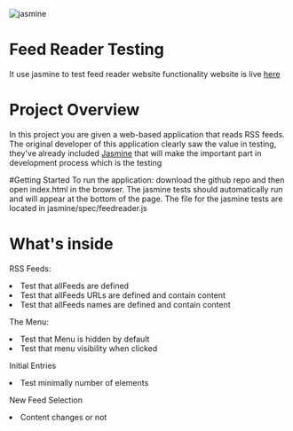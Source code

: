 
![jasmine](https://user-images.githubusercontent.com/20688971/55767515-7ca15000-5a79-11e9-9332-fea77d04f2e4.png)




# Feed Reader Testing
It use jasmine to test feed reader website functionality website is live <a href="https://ahmedfarghal.github.io/Feed-Reader-Testing/.">here</a>

# Project Overview

In this project you are given a web-based application that reads RSS feeds. The original developer of this application clearly saw the value in testing, they've already included [Jasmine](http://jasmine.github.io/) that will make the important part in development process which is the testing

#Getting Started
To run the application: download the github repo and then open index.html in the browser. The jasmine tests should automatically run and will appear at the bottom of the page. The file for the jasmine tests are located in jasmine/spec/feedreader.js

# What's inside
RSS Feeds:
  <li>Test that allFeeds are defined</li>
  <li>Test that allFeeds URLs are defined and contain content</li>
  <li>Test that allFeeds names are defined and contain content</li>

The Menu:
<li>Test that Menu is hidden by default</li>
<li>Test that menu visibility when clicked</li>


Initial Entries
  <li>Test minimally number of elements</li>


New Feed Selection
  <li>Content changes or not</li>
